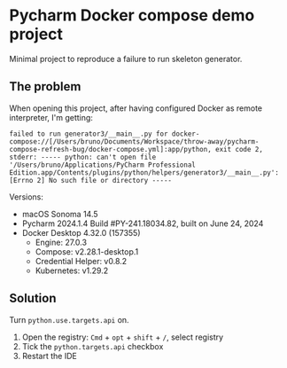 # Pycharm Docker compose demo project

Minimal project to reproduce a failure to run skeleton generator. 

## The problem

When opening this project, after having configured Docker as remote interpreter, I'm getting:

```
failed to run generator3/__main__.py for docker-compose://[/Users/bruno/Documents/Workspace/throw-away/pycharm-compose-refresh-bug/docker-compose.yml]:app/python, exit code 2, stderr: ----- python: can't open file '/Users/bruno/Applications/PyCharm Professional Edition.app/Contents/plugins/python/helpers/generator3/__main__.py': [Errno 2] No such file or directory -----
```

Versions:

- macOS Sonoma 14.5
- Pycharm 2024.1.4 Build #PY-241.18034.82, built on June 24, 2024
- Docker Desktop 4.32.0 (157355)
  - Engine: 27.0.3
  - Compose: v2.28.1-desktop.1
  - Credential Helper: v0.8.2
  - Kubernetes: v1.29.2

 ## Solution

 Turn `python.use.targets.api` on.

 1. Open the registry: `Cmd` + `opt` + `shift` + `/`, select registry
 2. Tick the `python.targets.api` checkbox
 3. Restart the IDE
